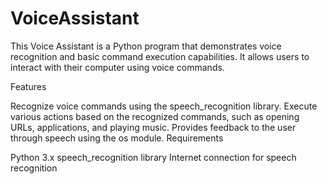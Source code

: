 # VoiceAssistant
This Voice Assistant is a Python program that demonstrates voice recognition and basic command execution capabilities. It allows users to interact with their computer using voice commands.

Features

Recognize voice commands using the speech_recognition library.
Execute various actions based on the recognized commands, such as opening URLs, applications, and playing music.
Provides feedback to the user through speech using the os module.
Requirements

Python 3.x
speech_recognition library
Internet connection for speech recognition
